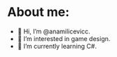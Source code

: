 # About me:
- 👋 Hi, I’m @anamilicevicc.
- 👀 I’m interested in game design.
- 🌱 I’m currently learning C#.
